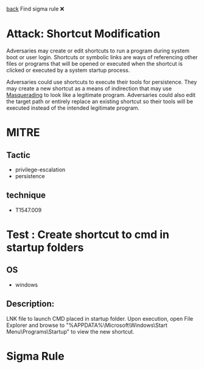 
[back](../index.md)
Find sigma rule :x: 

# Attack: Shortcut Modification 

Adversaries may create or edit shortcuts to run a program during system boot or user login. Shortcuts or symbolic links are ways of referencing other files or programs that will be opened or executed when the shortcut is clicked or executed by a system startup process.

Adversaries could use shortcuts to execute their tools for persistence. They may create a new shortcut as a means of indirection that may use [Masquerading](https://attack.mitre.org/techniques/T1036) to look like a legitimate program. Adversaries could also edit the target path or entirely replace an existing shortcut so their tools will be executed instead of the intended legitimate program.

# MITRE
## Tactic
  - privilege-escalation
  - persistence


## technique
  - T1547.009


# Test : Create shortcut to cmd in startup folders
## OS
  - windows


## Description:
LNK file to launch CMD placed in startup folder. Upon execution, open File Explorer and browse to "%APPDATA%\Microsoft\Windows\Start Menu\Programs\Startup\"
to view the new shortcut.


# Sigma Rule

